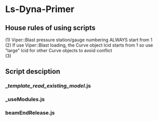 # Ls-Dyna-Primer

## House rules of using scripts

(1) Viper::Blast pressure station/gauge numbering ALWAYS start from 1  
(2) If use Viper::Blast loading, the Curve object lcid starts from 1 so use "large" lcid  for other Curve objects to avoid conflict  
(3) 

## Script desciption



### __template_read_existing_model_.js



### _useModules.js



### beamEndRelease.js


